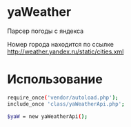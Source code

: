 # yaWeather
Парсер погоды с яндекса

Номер города находится по ссылке 
http://weather.yandex.ru/static/cities.xml

# Использование
```sh
require_once('vendor/autoload.php');
include_once 'class/yaWeatherApi.php';

$yaW = new yaWeatherApi();
```